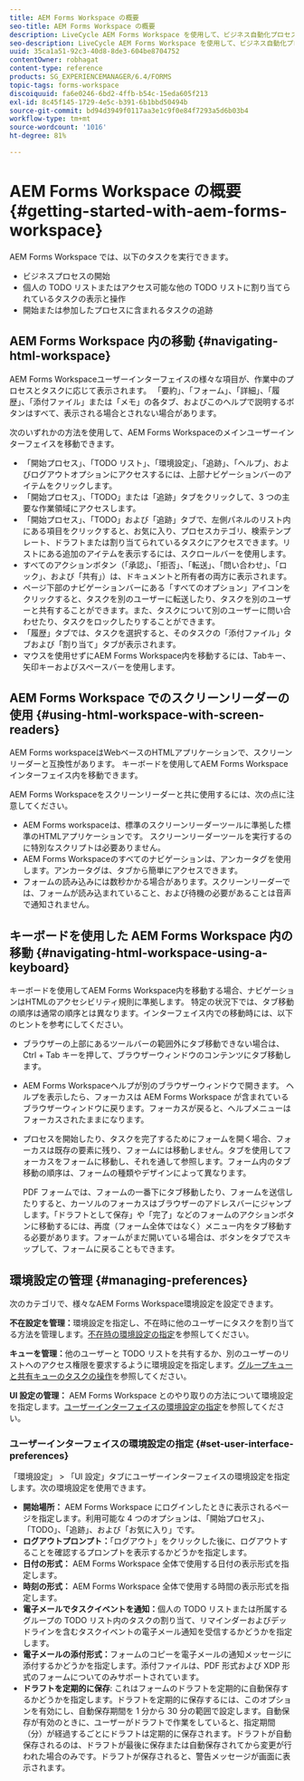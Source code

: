 ```yaml
---
title: AEM Forms Workspace の概要
seo-title: AEM Forms Workspace の概要
description: LiveCycle AEM Forms Workspace を使用して、ビジネス自動化プロセスを管理する方法の概要です。
seo-description: LiveCycle AEM Forms Workspace を使用して、ビジネス自動化プロセスを管理する方法の概要です。
uuid: 35ca1a51-92c3-40d8-8de3-604be8704752
contentOwner: robhagat
content-type: reference
products: SG_EXPERIENCEMANAGER/6.4/FORMS
topic-tags: forms-workspace
discoiquuid: fa6e0246-6bd2-4ffb-b54c-15eda605f213
exl-id: 8c45f145-1729-4e5c-b391-6b1bbd50494b
source-git-commit: bd94d3949f0117aa3e1c9f0e84f7293a5d6b03b4
workflow-type: tm+mt
source-wordcount: '1016'
ht-degree: 81%

---
```


# AEM Forms Workspace の概要  {#getting-started-with-aem-forms-workspace}

AEM Forms Workspace では、以下のタスクを実行できます。

* ビジネスプロセスの開始
* 個人の TODO リストまたはアクセス可能な他の TODO リストに割り当てられているタスクの表示と操作
* 開始または参加したプロセスに含まれるタスクの追跡

## AEM Forms Workspace 内の移動  {#navigating-html-workspace}

AEM Forms Workspaceユーザーインターフェイスの様々な項目が、作業中のプロセスとタスクに応じて表示されます。 「要約」、「フォーム」、「詳細」、「履歴」、「添付ファイル」または「メモ」の各タブ、およびこのヘルプで説明するボタンはすべて、表示される場合とされない場合があります。

次のいずれかの方法を使用して、AEM Forms Workspaceのメインユーザーインターフェイスを移動できます。

* 「開始プロセス」、「TODO リスト」、「環境設定」、「追跡」、「ヘルプ」、およびログアウトオプションにアクセスするには、上部ナビゲーションバーのアイテムをクリックします。
* 「開始プロセス」、「TODO」または「追跡」タブをクリックして、3 つの主要な作業領域にアクセスします。
* 「開始プロセス」、「TODO」および「追跡」タブで、左側パネルのリスト内にある項目をクリックすると、お気に入り、プロセスカテゴリ、検索テンプレート、ドラフトまたは割り当てられているタスクにアクセスできます。リストにある追加のアイテムを表示するには、スクロールバーを使用します。
* すべてのアクションボタン（「承認」、「拒否」、「転送」、「問い合わせ」、「ロック」、および「共有」）は、ドキュメントと所有者の両方に表示されます。
* ページ下部のナビゲーションバーにある「すべてのオプション」アイコンをクリックすると、タスクを別のユーザーに転送したり、タスクを別のユーザーと共有することができます。また、タスクについて別のユーザーに問い合わせたり、タスクをロックしたりすることができます。
* 「履歴」タブでは、タスクを選択すると、そのタスクの「添付ファイル」タブおよび「割り当て」タブが表示されます。
* マウスを使用せずにAEM Forms Workspace内を移動するには、Tabキー、矢印キーおよびスペースバーを使用します。

## AEM Forms Workspace でのスクリーンリーダーの使用 {#using-html-workspace-with-screen-readers}

AEM Forms workspaceはWebベースのHTMLアプリケーションで、スクリーンリーダーと互換性があります。 キーボードを使用してAEM Forms Workspaceインターフェイス内を移動できます。

AEM Forms Workspaceをスクリーンリーダーと共に使用するには、次の点に注意してください。

* AEM Forms workspaceは、標準のスクリーンリーダーツールに準拠した標準のHTMLアプリケーションです。 スクリーンリーダーツールを実行するのに特別なスクリプトは必要ありません。
* AEM Forms Workspaceのすべてのナビゲーションは、アンカータグを使用します。アンカータグは、タブから簡単にアクセスできます。
* フォームの読み込みには数秒かかる場合があります。スクリーンリーダーでは、フォームが読み込まれていること、および待機の必要があることは音声で通知されません。

## キーボードを使用した AEM Forms Workspace 内の移動  {#navigating-html-workspace-using-a-keyboard}

キーボードを使用してAEM Forms Workspace内を移動する場合、ナビゲーションはHTMLのアクセシビリティ規則に準拠します。 特定の状況下では、タブ移動の順序は通常の順序とは異なります。インターフェイス内での移動時には、以下のヒントを参考にしてください。

* ブラウザーの上部にあるツールバーの範囲外にタブ移動できない場合は、Ctrl + Tab キーを押して、ブラウザーウィンドウのコンテンツにタブ移動します。
* AEM Forms Workspaceヘルプが別のブラウザーウィンドウで開きます。 ヘルプを表示したら、フォーカスは AEM Forms Workspace が含まれているブラウザーウィンドウに戻ります。フォーカスが戻ると、ヘルプメニューはフォーカスされたままになります。
* プロセスを開始したり、タスクを完了するためにフォームを開く場合、フォーカスは既存の要素に残り、フォームには移動しません。タブを使用してフォーカスをフォームに移動し、それを通して参照します。フォーム内のタブ移動の順序は、フォームの種類やデザインによって異なります。

   PDF フォームでは、フォームの一番下にタブ移動したり、フォームを送信したりすると、カーソルのフォーカスはブラウザーのアドレスバーにジャンプします。「ドラフトとして保存」や「完了」などのフォームのアクションボタンに移動するには、再度（フォーム全体ではなく）メニュー内をタブ移動する必要があります。フォームがまだ開いている場合は、ボタンをタブでスキップして、フォームに戻ることもできます。

## 環境設定の管理 {#managing-preferences}

次のカテゴリで、様々なAEM Forms Workspace環境設定を設定できます。

**不在設定を管理：**&#x200B;環境設定を指定し、不在時に他のユーザーにタスクを割り当てる方法を管理します。[不在時の環境設定の指定](/help/forms/using/todo-lists.md#setting-out-of-office-preferences)を参照してください。

**キューを管理：**&#x200B;他のユーザーと TODO リストを共有するか、別のユーザーのリストへのアクセス権限を要求するように環境設定を指定します。[グループキューと共有キューのタスクの操作](/help/forms/using/todo-lists.md#working-with-tasks-from-group-and-shared-queues)を参照してください。

**UI 設定の管理：** AEM Forms Workspace とのやり取りの方法について環境設定を指定します。[ユーザーインターフェイスの環境設定の指定](#set-user-interface-preferences)を参照してください。

### ユーザーインターフェイスの環境設定の指定  {#set-user-interface-preferences}

「環境設定」 > 「UI 設定」タブにユーザーインターフェイスの環境設定を指定します。次の環境設定を使用できます。

* **開始場所：** AEM Forms Workspace にログインしたときに表示されるページを指定します。利用可能な 4 つのオプションは、「開始プロセス」、「TODO」、「追跡」、および「お気に入り」です。
* **ログアウトプロンプト：**「ログアウト」をクリックした後に、ログアウトすることを確認するプロンプトを表示するかどうかを指定します。
* **日付の形式：** AEM Forms Workspace 全体で使用する日付の表示形式を指定します。
* **時刻の形式：** AEM Forms Workspace 全体で使用する時間の表示形式を指定します。
* **電子メールでタスクイベントを通知：**&#x200B;個人の TODO リストまたは所属するグループの TODO リスト内のタスクの割り当て、リマインダーおよびデッドラインを含むタスクイベントの電子メール通知を受信するかどうかを指定します。
* **電子メールの添付形式：**&#x200B;フォームのコピーを電子メールの通知メッセージに添付するかどうかを指定します。添付ファイルは、PDF 形式および XDP 形式のフォームについてのみサポートされています。
* **ドラフトを定期的に保存**: これはフォームのドラフトを定期的に自動保存するかどうかを指定します。ドラフトを定期的に保存するには、このオプションを有効にし、自動保存期間を 1 分から 30 分の範囲で設定します。自動保存が有効のときに、ユーザーがドラフトで作業をしていると、指定期間（分）が経過するごとにドラフトは定期的に保存されます。ドラフトが自動保存されるのは、ドラフトが最後に保存または自動保存されてから変更が行われた場合のみです。ドラフトが保存されると、警告メッセージが画面に表示されます。
